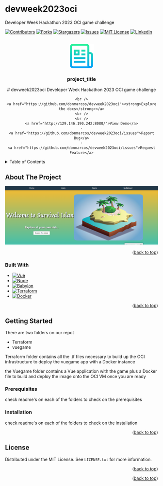 # devweek2023oci
Developer Week Hackathon  2023  OCI game challenge
<!-- Improved compatibility of back to top link: See: https://github.com/othneildrew/Best-README-Template/pull/73 -->
<a name="readme-top"></a>


<!-- PROJECT SHIELDS -->
<!--
*** I'm using markdown "reference style" links for readability.
*** Reference links are enclosed in brackets [ ] instead of parentheses ( ).
*** See the bottom of this document for the declaration of the reference variables
*** for contributors-url, forks-url, etc. This is an optional, concise syntax you may use.
*** https://www.markdownguide.org/basic-syntax/#reference-style-links
-->
[![Contributors][contributors-shield]][contributors-url]
[![Forks][forks-shield]][forks-url]
[![Stargazers][stars-shield]][stars-url]
[![Issues][issues-shield]][issues-url]
[![MIT License][license-shield]][license-url]
[![LinkedIn][linkedin-shield]][linkedin-url]



<!-- PROJECT LOGO -->
<br />
<div align="center">
  <a href="https://github.com/donmarcos/devweek2023oci">
    <img src="images/logo.png" alt="Logo" width="80" height="80">
  </a>

<h3 align="center">project_title</h3>

  <p align="center">
    # devweek2023oci
    Developer Week Hackathon  2023  OCI game challenge

    <br />
    <a href="https://github.com/donmarcos/devweek2023oci"><strong>Explore the docs</strong></a>
    <br />
    <br />
    <a href="http://129.146.190.242:8080/">View Demo</a>
    ·
    <a href="https://github.com/donmarcos/devweek2023oci/issues">Report Bug</a>
    ·
    <a href="https://github.com/donmarcos/devweek2023oci/issues">Request Feature</a>
  </p>
</div>



<!-- TABLE OF CONTENTS -->
<details>
  <summary>Table of Contents</summary>
  <ol>
    <li>
      <a href="#about-the-project">About The Project</a>
      <ul>
        <li><a href="#built-with">Built With</a></li>
      </ul>
    </li>
    <li>
      <a href="#getting-started">Getting Started</a>
      <ul>
        <li><a href="#prerequisites">Prerequisites</a></li>
        <li><a href="#installation">Installation</a></li>
      </ul>
    </li>
    <li><a href="#license">License</a></li>
    <li><a href="#contact">Contact</a></li>
    <li><a href="#acknowledgments">Acknowledgments</a></li>
  </ol>
</details>



<!-- ABOUT THE PROJECT -->
## About The Project

[![Product Name Screen Shot][product-screenshot]](http://129.146.190.242:8080/)


<p align="right">(<a href="#readme-top">back to top</a>)</p>



### Built With
* [![Vue][Vue.js]][Vue-url]
* [![Node][Node.js]][Node-url]
* [![Babylon][Babylon.js]][Babylon-url]
* [![Terraform][Terraform.io]][Terraform-url]
* [![Docker][Docker.com]][Docker-url]



<p align="right">(<a href="#readme-top">back to top</a>)</p>



<!-- GETTING STARTED -->
## Getting Started

There are two folders  on our repot 
* Terraform 
* vuegame 

Terraform folder contains all the .tf files necessary to build up the OCI infrastructure to deploy the vuegame app with 
a Docker instance 

the Vuegame folder contains a Vue application with the game plus a Docker file to build and deploy the image onto the 
OCI VM once you are ready 


### Prerequisites

check readme's on each of the folders to check on the prerequisites


### Installation
check readme's on each of the folders to check on the installation

<p align="right">(<a href="#readme-top">back to top</a>)</p>




<!-- LICENSE -->
## License

Distributed under the MIT License. See `LICENSE.txt` for more information.

<p align="right">(<a href="#readme-top">back to top</a>)</p>


<p align="right">(<a href="#readme-top">back to top</a>)</p>



<!-- MARKDOWN LINKS & IMAGES -->
<!-- https://www.markdownguide.org/basic-syntax/#reference-style-links -->
[contributors-shield]: https://img.shields.io/github/contributors/othneildrew/Best-README-Template.svg?style=for-the-badge
[contributors-url]: https://github.com/othneildrew/Best-README-Template/graphs/contributors
[forks-shield]: https://img.shields.io/github/forks/othneildrew/Best-README-Template.svg?style=for-the-badge
[forks-url]: https://github.com/othneildrew/Best-README-Template/network/members
[stars-shield]: https://img.shields.io/github/stars/othneildrew/Best-README-Template.svg?style=for-the-badge
[stars-url]: https://github.com/othneildrew/Best-README-Template/stargazers
[issues-shield]: https://img.shields.io/github/issues/othneildrew/Best-README-Template.svg?style=for-the-badge
[issues-url]: https://github.com/othneildrew/Best-README-Template/issues
[license-shield]: https://img.shields.io/github/license/othneildrew/Best-README-Template.svg?style=for-the-badge
[license-url]: https://github.com/othneildrew/Best-README-Template/blob/master/LICENSE.txt
[linkedin-shield]: https://img.shields.io/badge/-LinkedIn-black.svg?style=for-the-badge&logo=linkedin&colorB=555
[linkedin-url]: https://linkedin.com/in/othneildrew
[product-screenshot]: images/screenshot.png
[Node.js]: https://img.shields.io/badge/Node-FF2D20?style=for-the-badge&logo=Node&logoColor=white
[Node-url]: https://nodejs.org
[Babylon.js]: https://img.shields.io/badge/Babylon-0769AD?style=for-the-badge&logo=Andela&logoColor=white
[Babylon-url]: https://www.babylonjs.com/
[Vue.js]: https://img.shields.io/badge/Vue.js-35495E?style=for-the-badge&logo=vuedotjs&logoColor=4FC08D
[Vue-url]: https://vuejs.org
[Terraform.io]: https://img.shields.io/badge/Terraform-4A4A55?style=for-the-badge&logo=Terraform&logoColor=FF3E00
[Terraform-url]: https://www.terraform.io/
[Docker.com]: https://img.shields.io/badge/Docker.com-35495E?style=for-the-badge&logo=docker&logoColor=4FC08D
[Docker-url]: https://www.docker.com/
